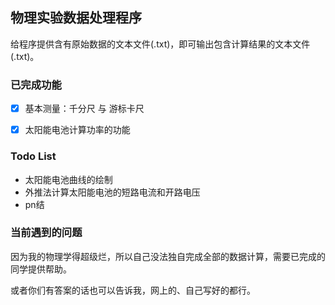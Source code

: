 ## 物理实验数据处理程序

给程序提供含有原始数据的文本文件(.txt)，即可输出包含计算结果的文本文件(.txt)。



### 已完成功能

- [x] 基本测量：千分尺 与 游标卡尺
- [x] 太阳能电池计算功率的功能



### Todo List

- 太阳能电池曲线的绘制
- 外推法计算太阳能电池的短路电流和开路电压
- pn结



### 当前遇到的问题

因为我的物理学得超级烂，所以自己没法独自完成全部的数据计算，需要已完成的同学提供帮助。

或者你们有答案的话也可以告诉我，网上的、自己写好的都行。



